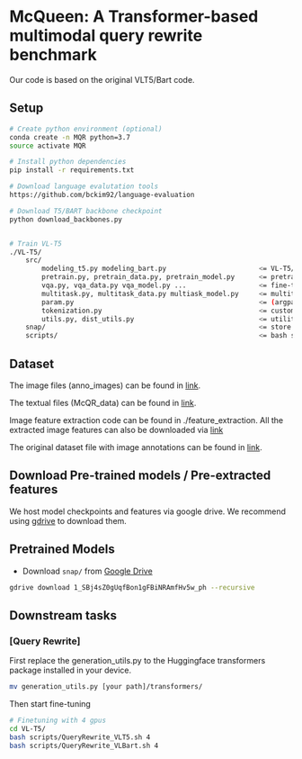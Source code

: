 # McQueen: A Transformer-based multimodal query rewrite benchmark

Our code is based on the original VLT5/Bart code.

## Setup
```bash
# Create python environment (optional)
conda create -n MQR python=3.7
source activate MQR

# Install python dependencies
pip install -r requirements.txt

# Download language evalutation tools
https://github.com/bckim92/language-evaluation

# Download T5/BART backbone checkpoint
python download_backbones.py


# Train VL-T5
./VL-T5/
    src/
        modeling_t5.py modeling_bart.py                       <= VL-T5/VL-BART model classes
        pretrain.py, pretrain_data.py, pretrain_model.py      <= pretraining
        vqa.py, vqa_data.py vqa_model.py ...                  <= fine-tuning on downstream tasks (ex. VQA, GQA, NLVR2)
        multitask.py, multitask_data.py multiask_model.py     <= multitask learning on 7 downstream tasks
        param.py                                              <= (argparse) configuration
        tokenization.py                                       <= custom tokenizer
        utils.py, dist_utils.py                               <= utility functions
    snap/                                                     <= store weight checkpoints
    scripts/                                                  <= bash scripts for pretraining and finetuning
```

## Dataset
The image files (anno_images) can be found in [link](https://drive.google.com/file/d/14TJZORiFtvp7m3xbTpktA-u5fpx78UkT/view?usp=sharing). 

The textual files (McQR_data) can be found in [link](https://drive.google.com/file/d/1V9lBmDJXPKAhiaGZKFUUhVkuNUcgkgq7/view?usp=sharing).

Image feature extraction code can be found in ./feature_extraction.
All the extracted image features can also be downloaded via [link](https://drive.google.com/file/d/1SDkEQliwTPvSNz0HdE1dSepYYM5f27HA/view?usp=sharing)

The original dataset file with image annotations can be found in [link]().

## Download Pre-trained models / Pre-extracted features
We host model checkpoints and features via google drive.
We recommend using [gdrive](https://github.com/prasmussen/gdrive) to download them.

## Pretrained Models
- Download `snap/` from [Google Drive](https://drive.google.com/drive/folders/1_SBj4sZ0gUqfBon1gFBiNRAmfHv5w_ph?usp=sharing)
```bash
gdrive download 1_SBj4sZ0gUqfBon1gFBiNRAmfHv5w_ph --recursive
```


## Downstream tasks

### [Query Rewrite]
First replace the generation_utils.py to the Huggingface transformers package installed in your device.
```bash
mv generation_utils.py [your path]/transformers/
```

Then start fine-tuning
```bash
# Finetuning with 4 gpus
cd VL-T5/
bash scripts/QueryRewrite_VLT5.sh 4
bash scripts/QueryRewrite_VLBart.sh 4
```
